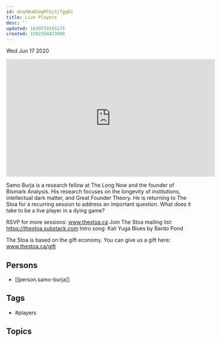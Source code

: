 ```yaml
---
id: dxqXWu6UagMlbjSjTggDJ
title: Live Players
desc: ''
updated: 1639759165175
created: 1592368423000
---
```





Wed Jun 17 2020

<iframe width="560" height="315" src="https://www.youtube.com/embed/mHIOV9lF5eU" title="Live Players w/ Samo Burja (June 11th, 2020)" frameborder="0" allow="accelerometer; autoplay; clipboard-write; encrypted-media; gyroscope; picture-in-picture" allowfullscreen ></iframe>

Samo Burja is a research fellow at The Long Now and the founder of Bismark Analysis. His research focuses on the longevity of institutions, intellectual dark matter, and Great Founder Theory. He is returning to The Stoa for a recurring session to address an important question. What does it take to be a live player in a dying game?

RSVP for more sessions: www.thestoa.ca
Join The Stoa mailing list: https://thestoa.substack.com
Intro song: Kali Yuga Blues by Bardo Pond

The Stoa is based on the gift economy. You can give us a gift here: www.thestoa.ca/gift

## Persons

- [[person.samo-burja]]

## Tags

- #players

## Topics



